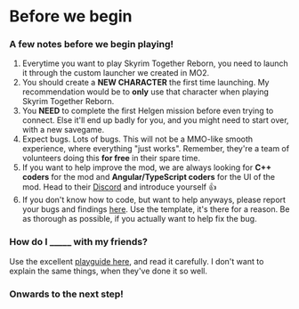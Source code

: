 # Before we begin

### A few notes before we begin playing!

1. Everytime you want to play Skyrim Together Reborn, you need to launch it through the custom launcher we created in MO2.
2. You should create a **NEW CHARACTER** the first time launching. My recommendation would be to **only** use that character when playing Skyrim Together Reborn.
3. You **NEED** to complete the first Helgen mission before even trying to connect. Else it'll end up badly for you, and you might need to start over, with a new savegame.
4. Expect bugs. Lots of bugs. This will not be a MMO-like smooth experience, where everything "just works". Remember, they're a team of volunteers doing this **for free** in their spare time.
5. If you want to help improve the mod, we are always looking for **C++ coders** for the mod and **Angular/TypeScript coders** for the UI of the mod. Head to their [Discord](https://discord.gg/skyrimtogether) and introduce yourself :thumbsup:
6. If you don't know how to code, but want to help anyways, please report your bugs and findings [here](https://github.com/tiltedphoques/bug-feature-reports/issues/new?assignees=\&labels=\&template=Bug\_report.md). Use the template, it's there for a reason. Be as thorough as possible, if you actually want to help fix the bug.

### How do I \_\_\_\_\_ with my friends?

Use the excellent [playguide here](../../../general-information/playguide.md), and read it carefully. I don't want to explain the same things, when they've done it so well.

### Onwards to the next step!
